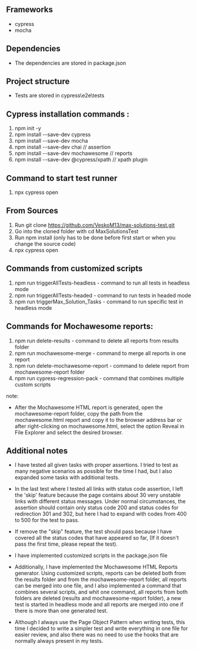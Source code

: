 ## Frameworks

* cypress
* mocha

## Dependencies 

* The dependencies are stored in package.json

## Project structure 

* Tests are stored in cypress\e2e\tests

## Cypress installation commands :

1. npm init -y
2. npm install --save-dev cypress
3. npm install --save-dev mocha
4. npm install --save-dev chai           // assertion
5. npm install --save-dev mochawesome    // reports   
6. npm install --save-dev @cypress/xpath // xpath plugin

## Command to start test runner 

1. npx cypress open


## From Sources

1. Run git clone https://github.com/VeskoM13/max-solutions-test.git
2. Go into the cloned folder with cd MaxSolutionsTest
3. Run npm install (only has to be done before first start or when you change the source code)
4. npx cypress open


## Commands from customized scripts  

1. npm run triggerAllTests-headless     - command to run all tests in headless mode
2. npm run triggerAllTests-headed       - command to run tests in headed mode
3. npm run triggerMax_Solution_Tasks    - command to run specific test in headless mode


## Commands for Mochawesome reports:

1. npm run delete-results               - command to delete all reports from results folder
2. npm run mochawesome-merge            - command to merge all reports in one report
3. npm run delete-mochawesome-report    - command to delete report from mochawesome-report folder
4. npm run cypress-regression-pack      - command that combines multiple custom scripts


note:

- After the Mochawesome HTML report is generated, open the mochawesome-report folder, copy the path from the mochawesome.html report and copy it to the browser address bar or after right-clicking on mochawesome.html, select the option Reveal in File Explorer and select the desired browser.


## Additional notes

- I have tested all given tasks with proper assertions. I tried to test as many negative scenarios as possible for the time I had, but I also expanded some tasks with additional tests.

- In the last test where I tested all links with status code assertion, I left the 'skip' feature because the page contains about 30 very unstable links with different status messages. Under normal circumstances, the assertion should contain only status code 200 and status codes for redirection 301 and 302, but here I had to expand with codes from 400 to 500 for the test to pass.
- If remove the "skip" feature, the test should pass because I have covered all the status codes that have appeared so far,
 (If it doesn't pass the first time, please repeat the test).

- I have implemented customized scripts in the package.json file

- Additionally, I have implemented the Mochawesome HTML Reports generator.
  Using customized scripts, reports can be deleted both from the results folder and from the mochawesome-report folder, all reports can be merged into one file, and I also implemented a command that combines several scripts, and whit one command, all reports from both folders are deleted (results and mochawesome-report folder), a new test is started in headless mode and all reports are merged into one if there is more than one generated test.

- Although I always use the Page Object Pattern when writing tests, this time I decided to write a simpler test and write everything in one file for easier review, and also there was no need to use the hooks that are normally always present in my tests.






